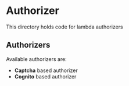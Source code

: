 # Authorizer

This directory holds code for lambda authorizers

## Authorizers

Available authorizers are:

- **Captcha** based authorizer
- **Cognito** based authorizer
